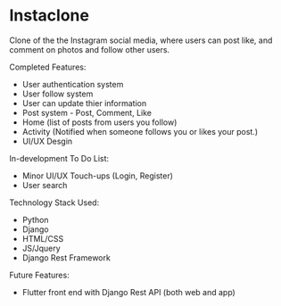 # Instaclone
Clone of the the Instagram social media, where users can post like, and comment on photos and follow other users. 

Completed Features:
- User authentication system
- User follow system
- User can update thier information
- Post system - Post, Comment, Like
- Home (list of posts from users you follow)
- Activity (Notified when someone follows you or likes your post.)
- UI/UX Desgin

In-development To Do List: 
- Minor UI/UX  Touch-ups (Login, Register)
- User search 

Technology Stack Used: 
- Python
- Django 
- HTML/CSS
- JS/Jquery
- Django Rest Framework

Future Features:
- Flutter front end with Django Rest API (both web and app)
